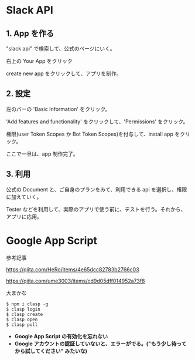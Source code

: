 # Slack API

## 1. App を作る

"slack api" で検索して、公式のページにいく。

右上の Your App をクリック

create new app をクリックして、アプリを制作。

## 2. 設定

左のバーの 'Basic Information' をクリック。

'Add features and functionality' をクリックして、'Permissions' をクリック。

権限(user Token Scopes か Bot Token Scopes)を付与して、install app をクリック。

ここで一旦は、app 制作完了。

## 3. 利用

公式の Document と、ご自身のプランをみて、利用できる api を選択し、権限に加えていく。

Tester などを利用して、実際のアプリで使う前に、テストを行う。それから、アプリに応用。


# Google App Script

参考記事

https://qiita.com/HeRo/items/4e65dcc82783b2766c03

https://qiita.com/ume3003/items/cd9d05dff014952a73f8

大まかな
```
$ npm i clasp -g
$ clasp login
$ clasp create
$ clasp open
$ clasp pull
```

- **Google App Script の有効化を忘れない**
- **Google アカウントの認証していないと、エラーがでる。("もう少し待ってから試してください" みたいな)**